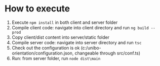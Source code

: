 # How to execute
1. Execute `npm install` in both client and server folder
2. Compile client code: navigate into client directory and run `ng build --prod`
3. Copy client/dist content into server/static folder
4. Compile server code: navigate into server directory and run `tsc`
5. Check out the configuration is ok (c:/unibo-orientation/configuration.json, changeable through src/conf.ts)
6. Run: from server folder, run `node dist\main`
